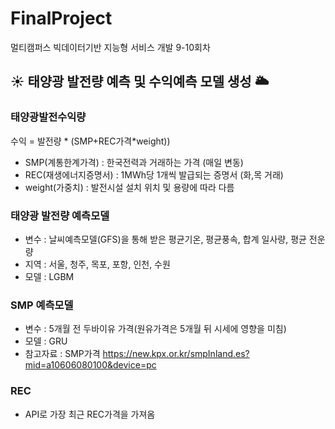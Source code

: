 # FinalProject
멀티캠퍼스 빅데이터기반 지능형 서비스 개발 9-10회차
## ☀️ 태양광 발전량 예측 및 수익예측 모델 생성 🌥️
### 태양광발전수익량
수익 = 발전량 * (SMP+REC가격*weight))
 * SMP(계통한계가격) : 한국전력과 거래하는 가격 (매일 변동)
 * REC(재생에너지증명서) : 1MWh당 1개씩 발급되는 증명서 (화,목 거래)
 * weight(가중치) : 발전시설 설치 위치 및 용량에 따라 다름
 
### 태양광 발전량 예측모델
- 변수 : 날씨예측모델(GFS)을 통해 받은 평균기온, 평균풍속, 합계 일사량, 평균 전운량
- 지역 : 서울, 청주, 목포, 포항, 인천, 수원
- 모델 : LGBM

### SMP 예측모델
- 변수 : 5개월 전 두바이유 가격(원유가격은 5개월 뒤 시세에 영향을 미침)
- 모델 : GRU
- 참고자료 : SMP가격 https://new.kpx.or.kr/smpInland.es?mid=a10606080100&device=pc

### REC
- API로 가장 최근 REC가격을 가져옴

